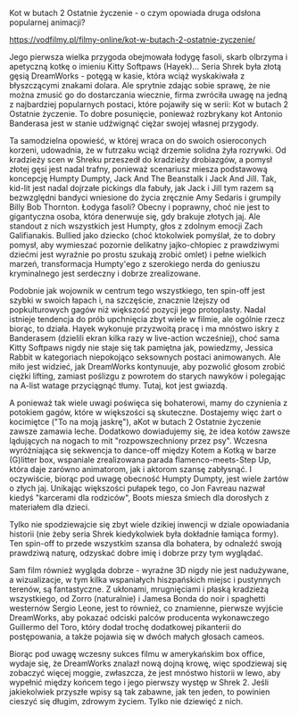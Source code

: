 Kot w butach 2 Ostatnie życzenie - o czym opowiada druga odsłona popularnej animacji?

https://vodfilmy.pl/filmy-online/kot-w-butach-2-ostatnie-zyczenie/

Jego pierwsza wielka przygoda obejmowała łodygę fasoli, skarb olbrzyma i apetyczną kotkę o imieniu Kitty Softpaws (Hayek)... Seria Shrek była złotą gęsią DreamWorks - potęgą w kasie, która wciąż wyskakiwała z błyszczącymi znakami dolara. Ale sprytnie zdając sobie sprawę, że nie można zmusić go do dostarczania wiecznie, firma zwróciła uwagę na jedną z najbardziej popularnych postaci, które pojawiły się w serii: Kot w butach 2 Ostatnie życzenie. To dobre posunięcie, ponieważ rozbrykany kot Antonio Banderasa jest w stanie udźwignąć ciężar swojej własnej przygody.

Ta samodzielna opowieść, w której wraca on do swoich osieroconych korzeni, udowadnia, że w futrzaku wciąż drzemie solidna żyła rozrywki. Od kradzieży scen w Shreku przeszedł do kradzieży drobiazgów, a pomysł złotej gęsi jest nadal trafny, ponieważ scenariusz miesza podstawową koncepcję Humpty Dumpty, Jack And The Beanstalk i Jack And Jill. Tak, kid-lit jest nadal dojrzałe pickings dla fabuły, jak Jack i Jill tym razem są bezwzględni bandyci wniesione do życia zręcznie Amy Sedaris i grumpily Billy Bob Thornton. Łodyga fasoli? Obecny i poprawny, choć nie jest to gigantyczna osoba, która denerwuje się, gdy brakuje złotych jaj. Ale standout z nich wszystkich jest Humpty, głos z zdolnym emocji Zach Galifianakis. Bullied jako dziecko (choć ktokolwiek pomyślał, że to dobry pomysł, aby wymieszać pozornie delikatny jajko-chłopiec z prawdziwymi dziećmi jest wyraźnie po prostu szukają zrobić omlet) i pełne wielkich marzeń, transformacja Humpty'ego z szerokiego nerda do geniuszu kryminalnego jest serdeczny i dobrze zrealizowane.

Podobnie jak wojownik w centrum tego wszystkiego, ten spin-off jest szybki w swoich łapach i, na szczęście, znacznie lżejszy od popkulturowych gagów niż większość pozycji jego protoplasty. Nadal istnieje tendencja do prób upchnięcia zbyt wiele w filmie, ale ogólnie rzecz biorąc, to działa. Hayek wykonuje przyzwoitą pracę i ma mnóstwo iskry z Banderasem (dzielili ekran kilka razy w live-action wcześniej), choć sama Kitty Softpaws nigdy nie staje się tak pamiętna jak, powiedzmy, Jessica Rabbit w kategoriach niepokojąco seksownych postaci animowanych. Ale miło jest widzieć, jak DreamWorks kontynuuje, aby pozwolić głosom zrobić ciężki lifting, zamiast poślizgu z powrotem do starych nawyków i polegając na A-list watage przyciągnąć tłumy. Tutaj, kot jest gwiazdą.

A ponieważ tak wiele uwagi poświęca się bohaterowi, mamy do czynienia z potokiem gagów, które w większości są skuteczne. Dostajemy więc żart o kocimiętce ("To na moją jaskrę"), aKot w butach 2 Ostatnie życzenie zawsze zamawia leche. Dodatkowo dowiadujemy się, że idea kotów zawsze lądujących na nogach to mit "rozpowszechniony przez psy". Wczesna wyróżniająca się sekwencja to dance-off między Kotem a Kotką w barze (G)litter box, wspaniale zrealizowana parada flamenco-meets-Step Up, która daje zarówno animatorom, jak i aktorom szansę zabłysnąć. I oczywiście, biorąc pod uwagę obecność Humpty Dumpty, jest wiele żartów o złych jaj. Unikając większości pułapek tego, co Jon Favreau nazwał kiedyś "karcerami dla rodziców", Boots miesza śmiech dla dorosłych z materiałem dla dzieci.

Tylko nie spodziewajcie się zbyt wiele dzikiej inwencji w dziale opowiadania historii (nie żeby seria Shrek kiedykolwiek była dokładnie łamiąca formy). Ten spin-off to przede wszystkim szansa dla bohatera, by odnaleźć swoją prawdziwą naturę, odzyskać dobre imię i dobrze przy tym wyglądać.

Sam film również wygląda dobrze - wyraźne 3D nigdy nie jest nadużywane, a wizualizacje, w tym kilka wspaniałych hiszpańskich miejsc i pustynnych terenów, są fantastyczne. Z ukłonami, mrugnięciami i płaską kradzieżą wszystkiego, od Zorro (naturalnie) i Jamesa Bonda do noir i spaghetti westernów Sergio Leone, jest to również, co znamienne, pierwsze wyjście DreamWorks, aby pokazać odciski palców producenta wykonawczego Guillermo del Toro, który dodał trochę dodatkowej pikanterii do postępowania, a także pojawia się w dwóch małych głosach cameos.

Biorąc pod uwagę wczesny sukces filmu w amerykańskim box office, wydaje się, że DreamWorks znalazł nową dojną krowę, więc spodziewaj się zobaczyć więcej moggie, zwłaszcza, że jest mnóstwo historii w lewo, aby wypełnić między końcem tego i jego pierwszy występ w Shrek 2. Jeśli jakiekolwiek przyszłe wpisy są tak zabawne, jak ten jeden, to powinien cieszyć się długim, zdrowym życiem. Tylko nie dziewięć z nich.


